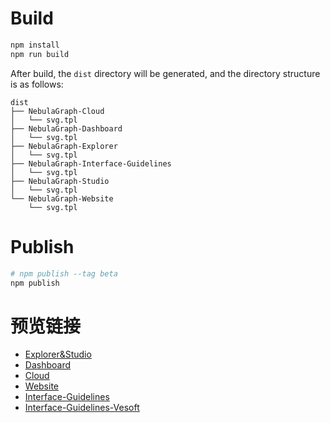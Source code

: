 # Build
```bash
npm install
npm run build
```

After build, the `dist` directory will be generated, and the directory structure is as follows:

```
dist
├── NebulaGraph-Cloud
│   └── svg.tpl
├── NebulaGraph-Dashboard
│   └── svg.tpl
├── NebulaGraph-Explorer
│   └── svg.tpl
├── NebulaGraph-Interface-Guidelines
│   └── svg.tpl
├── NebulaGraph-Studio
│   └── svg.tpl
└── NebulaGraph-Website
    └── svg.tpl
```

# Publish
```bash
# npm publish --tag beta
npm publish
```

# 预览链接
- [Explorer&Studio](https://nb-cloud.github.io/nebula-graph-icon/src/NebulaGraph-Explorer/demo.html)
- [Dashboard](https://nb-cloud.github.io/nebula-graph-icon/src/NebulaGraph-Dashboard/demo.html)
- [Cloud](https://nb-cloud.github.io/nebula-graph-icon/src/NebulaGraph-Cloud/demo.html)
- [Website](https://nb-cloud.github.io/nebula-graph-icon/src/NebulaGraph-Website/demo.html)
- [Interface-Guidelines](https://nb-cloud.github.io/nebula-graph-icon/src/NebulaGraph-Interface-Guidelines/demo.html)
- [Interface-Guidelines-Vesoft](https://nb-cloud.github.io/nebula-graph-icon/src/NebulaGraph-Interface-Guidelines-Vesoft/demo.html)